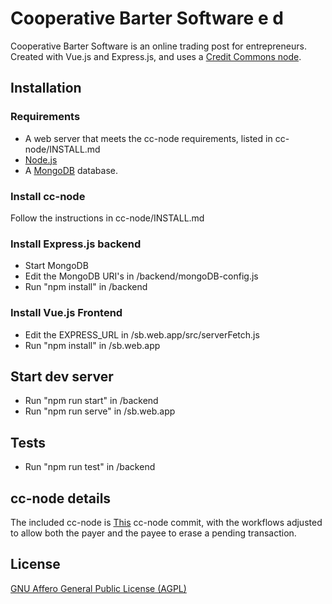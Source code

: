 # Cooperative Barter Software e d

Cooperative Barter Software is an online trading post for entrepreneurs. Created with Vue.js and Express.js, and uses a [Credit Commons node](https://gitlab.com/credit-commons-software-stack/cc-node).  

## Installation

### Requirements

- A web server that meets the cc-node requirements, listed in cc-node/INSTALL.md
- [Node.js](https://nodejs.org)
- A [MongoDB](https://www.mongodb.com/) database.


### Install cc-node

Follow the instructions in cc-node/INSTALL.md


### Install Express.js backend

- Start MongoDB
- Edit the MongoDB URI's in /backend/mongoDB-config.js
- Run "npm install" in /backend


### Install Vue.js Frontend

- Edit the EXPRESS_URL in /sb.web.app/src/serverFetch.js
- Run "npm install" in /sb.web.app


## Start dev server

- Run "npm run start" in /backend
- Run "npm run serve" in /sb.web.app

## Tests

- Run "npm run test" in /backend

## cc-node details

The included cc-node is [This](https://gitlab.com/credit-commons-software-stack/cc-node/-/tree/d6722adf58940990ebdb6c6fdfaf0afeaeccb1ac) cc-node commit, with the workflows adjusted to allow both the payer and the payee to erase a pending transaction.

## License

[GNU Affero General Public License (AGPL)](https://www.gnu.org/licenses/agpl-3.0.html)
